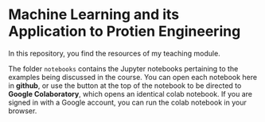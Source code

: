 # Machine Learning and its Application to Protien Engineering

In this repository, you find the resources of my teaching module.

The folder ```notebooks```  contains the Jupyter notebooks pertaining to the examples being discussed in the course.
You can open each notebook here in **github**, or use the button at the top of the notebook to be directed to **Google Colaboratory**, which opens an identical colab notebook. If you are signed in with a Google account, you can run the colab notebook in your browser.
